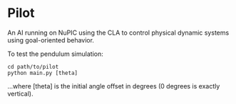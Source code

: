 # Pilot

An AI running on NuPIC using the CLA to control physical dynamic systems using goal-oriented behavior.

To test the pendulum simulation:

    cd path/to/pilot
    python main.py [theta]

...where [theta] is the initial angle offset in degrees (0 degrees is exactly vertical).
